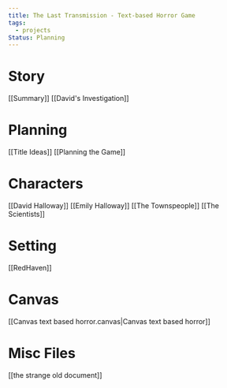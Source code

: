 ```yaml
---
title: The Last Transmission - Text-based Horror Game
tags:
  - projects
Status: Planning
---
```


# Story
[[Summary]]
[[David's Investigation]]
# Planning
[[Title Ideas]]
[[Planning the Game]]
# Characters
[[David Halloway]]
[[Emily Halloway]]
[[The Townspeople]]
[[The Scientists]]
# Setting
[[RedHaven]]
# Canvas
[[Canvas text based horror.canvas|Canvas text based horror]]

# Misc Files
[[the strange old document]]
